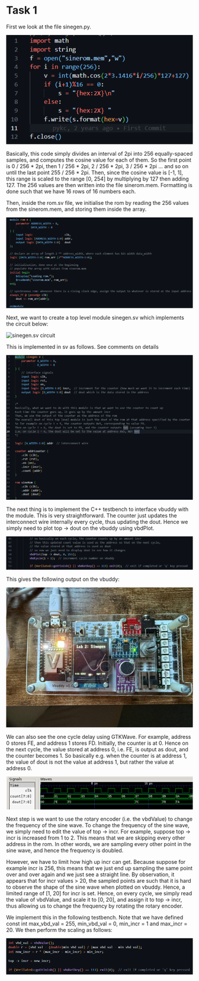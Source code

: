 # Task 1

First we look at the file sinegen.py. 

![sinegen.py code](images/[task1]sinegen_py.png)

Basically, this code simply divides an interval of 2pi into 256 equally-spaced samples, and computes the cosine value for each of them. So the first point is 0 / 256 * 2pi, then 1 / 256 * 2pi, 2 / 256 * 2pi, 3 / 256 * 2pi ... and so on until the last point 255 / 256 * 2pi. Then, since the cosine value is [-1, 1], this range is scaled to the range [0, 254] by multiplying by 127 then adding 127. The 256 values are then written into the file sinerom.mem. Formatting is done such that we have 16 rows of 16 numbers each.

Then, inside the rom.sv file, we initialise the rom by reading the 256 values from the sinerom.mem, and storing them inside the array.

![rom.sv implementation](images/[task1]rom_sv.png)

Next, we want to create a top level module sinegen.sv which implements the circuit below:

![sinegen.sv circuit](images/sinegen.jpg)

This is implemented in sv as follows. See comments on details

![sinegen.sv code](images/[task1]sinegen_sv.png)

The next thing is to implement the C++ testbench to interface vbuddy with the module. This is very straightforward. The counter just updates the interconnect wire internally every cycle, thus updating the dout. Hence we simply need to plot top -> dout on the vbuddy using vbdPlot.

![sinegen_tb.cpp code](images/[task1]sinegen_tb.png)

This gives the following output on the vbuddy:

![sinegen vbdplot](images/[task1]sinegen_vbdplot.jpg)

We can also see the one cycle delay using GTKWave. For example, address 0 stores FE, and address 1 stores FD. Initially, the counter is at 0. Hence on the next cycle, the value stored at address 0, i.e. FE, is output as dout, and the counter becomes 1. So basically e.g. when the counter is at address 1, the value of dout is not the value at address 1, but rather the value at address 0.

![sinegen gtk](images/[task1]sinegen_gtk.png)

Next step is we want to use the rotary encoder (i.e. the vbdValue) to change the frequency of the sine wave. To change the frequency of the sine wave, we simply need to edit the value of top -> incr. For example, suppose top -> incr is increased from 1 to 2. This means that we are skipping every other address in the rom. In other words, we are sampling every other point in the sine wave, and hence the frequency is doubled.

However, we have to limit how high up incr can get. Because suppose for example incr is 256, this means that we just end up sampling the same point over and over again and we just see a straight line. By observation, it appears that for incr values > 20, the sampled points are such that it is hard to observe the shape of the sine wave when plotted on vbuddy. Hence, a limited range of [1, 20] for incr is set. Hence, on every cycle, we simply read the value of vbdValue, and scale it to [0, 20], and assign it to top -> incr, thus allowing us to change the frequency by rotating the rotary encoder.

We implement this in the following testbench. Note that we have defined const int max_vbd_val = 255, min_vbd_val = 0, min_incr = 1 and max_incr = 20. We then perform the scaling as follows:

![testbench to change incr](images/[task1]freq_change_tb.png)